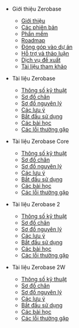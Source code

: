 - Giới thiệu Zerobase
  - [Giới thiệu](vi/introduction/introduction.md)
  - [Các phiên bản](vi/introduction/version.md)
  - [Phần mềm](vi/introduction/software.md)
  - [Roadmap](vi/introduction/roadmap.md)
  - [Đóng góp vào dự án](vi/introduction/contribution.md)
  - [Hỗ trợ và thảo luận](vi/introduction/support.md)
  - [Dịch vụ đề xuất](vi/introduction/service.md)
  - [Tài liệu tham khảo](vi/introduction/reference.md)

- Tài liệu Zerobase
  - [Thông số kỹ thuật](vi/zerobase/specs.md)
  - [Sơ đồ chân](vi/zerobase/pinout.md)
  - [Sơ đồ nguyên lý](vi/zerobase/schematic.md)
  - [Các lưu ý](vi/zerobase/notes.md)
  - [Bắt đầu sử dụng](vi/zerobase/quickstart.md)
  - [Các bài học](vi/zerobase/examples.md)
  - [Các lỗi thường gặp](vi/zerobase/troubleshooting.md)

- Tài liệu Zerobase Core
  - [Thông số kỹ thuật](vi/zerobase-core/specs.md)
  - [Sơ đồ chân](vi/zerobase-core/pinout.md)
  - [Sơ đồ nguyên lý](vi/zerobase-core/schematic.md)
  - [Các lưu ý](vi/zerobase-core/notes.md)
  - [Bắt đầu sử dụng](vi/zerobase-core/quickstart.md)
  - [Các bài học](vi/zerobase-core/examples.md)
  - [Các lỗi thường gặp](vi/zerobase-core/troubleshooting.md)

- Tài liệu Zerobase 2
  - [Thông số kỹ thuật](vi/zerobase-2/specs.md)
  - [Sơ đồ chân](vi/zerobase-2/pinout.md)
  - [Sơ đồ nguyên lý](vi/zerobase-2/schematic.md)
  - [Các lưu ý](vi/zerobase-2/notes.md)
  - [Bắt đầu sử dụng](vi/zerobase-2/quickstart.md)
  - [Các bài học](vi/zerobase-2/examples.md)
  - [Các lỗi thường gặp](vi/zerobase-2/troubleshooting.md)

- Tài liệu Zerobase 2W
  - [Thông số kỹ thuật](vi/zerobase-2w/specs.md)
  - [Sơ đồ chân](vi/zerobase-2w/pinout.md)
  - [Sơ đồ nguyên lý](vi/zerobase-2w/schematic.md)
  - [Các lưu ý](vi/zerobase-2w/notes.md)
  - [Bắt đầu sử dụng](vi/zerobase-2w/quickstart.md)
  - [Các bài học](vi/zerobase-2w/examples.md)
  - [Các lỗi thường gặp](vi/zerobase-2w/troubleshooting.md)
